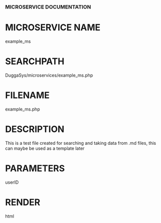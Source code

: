 ### MICROSERVICE DOCUMENTATION ###
<!-- this is an example, the above line will be what identifies this as documentation for a microservice (important) -->
# MICROSERVICE NAME #
example_ms

# SEARCHPATH #
DuggaSys/microservices/example_ms.php

# FILENAME #
example_ms.php

# DESCRIPTION # 
This is a test file created for searching and taking data from .md files, this can maybe be used as a template later

# PARAMETERS #
userID

# RENDER #
html